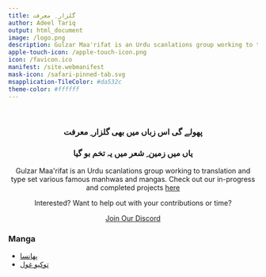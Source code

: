 ```yaml
---
title: گلزار ِ معرفت
author: Adeel Tariq
output: html_document
image: /logo.png
description: Gulzar Maa'rifat is an Urdu scanlations group working to translation and type set various famous manhwas and mangas
apple-touch-icon: /apple-touch-icon.png
icon: /favicon.ico
manifest: /site.webmanifest
mask-icon: /safari-pinned-tab.svg
msapplication-TileColor: #da532c
theme-color: #ffffff
---
```


<br>

<h3 align="center">پھولے گی اس زباں میں بھی گلزار ِ معرفت</h3>
<h3 align="center">یاں میں زمین ِ شعر میں یہ تخم بو گیا</h3>

<p align="center">Gulzar Maa'rifat is an Urdu scanlations group working to translation and type set various famous manhwas and mangas. Check out our in-progress and completed projects <a href="#manga">here</a></p>

<p align="center">Interested? Want to help out with your contributions or time?</p>

<p align="center"><a href="https://discord.gg/NAfFNWHNwH">Join Our Discord</a></p>


### Manga
  - [پھانسا](mangas/olgami)
  - [توکیو غول](mangas/tokyo-ghoul)
